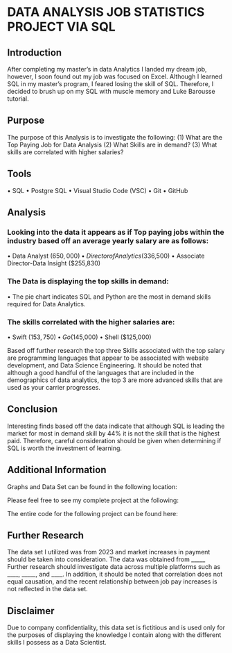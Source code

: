 # DATA ANALYSIS JOB STATISTICS PROJECT VIA SQL

## Introduction 
After completing my master’s in data Analytics I landed my dream job, however, I soon found out my job was focused on Excel.  Although I learned SQL in my master’s program, I feared losing the skill of SQL. Therefore, I decided to brush up on my SQL with muscle memory and Luke Barousse tutorial. 

## Purpose
The purpose of this Analysis is to investigate the following: 
(1)	What are the Top Paying Job for Data Analysis
(2)	What Skills are in demand? 
(3)	What skills are correlated with higher salaries? 
## Tools
•	SQL 
•	Postgre SQL 
•	Visual Studio Code (VSC) 
•	Git 
•	GitHub

## Analysis
### Looking into the data it appears as if Top paying jobs within the industry based off an average yearly salary are as follows: 
•	Data Analyst ($650,000) 
•	Director of Analytics ($336,500)
•	Associate Director-Data Insight ($255,830)


 

### The Data is displaying the top skills in demand:
•	The pie chart indicates SQL and Python are the most in demand skills required for Data Analytics. 
 

### The skills correlated with the higher salaries are: 
•	Swift ($153,750)
•	Go ($145,000)
•	Shell ($125,000)

Based off further research the top three Skills associated with the top salary are programming languages that appear to be associated with website development, and Data Science Engineering. It should be noted that although a good handful of the languages that are included in the demographics of data analytics, the top 3 are more advanced skills that are used as your carrier progresses. 

 


## Conclusion 
Interesting finds based off the data indicate that although SQL is leading the market for most in demand skill by 44% it is not the skill that is the highest paid. Therefore, careful consideration should be given when determining if SQL is worth the investment of learning. 




## Additional Information 
Graphs and Data Set can be found in the following location: 

Please feel free to see my complete project at the following: 

The entire code for the following project can be found here: 


## Further Research
The data set I utilized was from 2023 and market increases in payment should be taken into consideration.  The data was obtained from _____ Further research should investigate data across multiple platforms such as ____, _____, and ____. In addition, it should be noted that correlation does not equal causation, and the recent relationship between job pay increases is not reflected in the data set. 

## Disclaimer
Due to company confidentiality, this data set is fictitious and is used only for the purposes of displaying the knowledge I contain along with the different skills I possess as a Data Scientist. 
